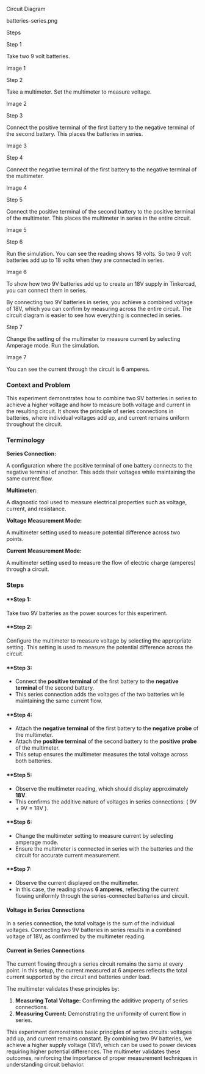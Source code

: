 
Circuit Diagram

batteries-series.png

Steps

Step 1

Take two 9 volt batteries.

Image 1

Step 2

Take a multimeter. Set the multimeter to measure voltage.

Image 2

Step 3

Connect the positive terminal of the first battery to the negative terminal of the second battery. This places the batteries in series.

Image 3

Step 4

Connect the negative terminal of the first battery to the negative terminal of the multimeter.

Image 4

Step 5

Connect the positive terminal of the second battery to the positive terminal of the multimeter. This places the multimeter in series in the entire circuit.

Image 5

Step 6

Run the simulation. You can see the reading shows 18 volts. So two 9 volt batteries add up to 18 volts when they are connected in series.

Image 6

To show how two 9V batteries add up to create an 18V supply in Tinkercad, you can connect them in series.

By connecting two 9V batteries in series, you achieve a combined voltage of 18V, which you can confirm by measuring across the entire circuit. The circuit diagram is easier to see how everything is connected in series.

Step 7

Change the setting of the multimeter to measure current by selecting Amperage mode. Run the simulation.

Image 7

You can see the current through the circuit is 6 amperes.

### Context and Problem

This experiment demonstrates how to combine two 9V batteries in series to achieve a higher voltage and how to measure both voltage and current in the resulting circuit. It shows the principle of series connections in batteries, where individual voltages add up, and current remains uniform throughout the circuit.

### Terminology

**Series Connection:**

A configuration where the positive terminal of one battery connects to the negative terminal of another. This adds their voltages while maintaining the same current flow.

**Multimeter:**

A diagnostic tool used to measure electrical properties such as voltage, current, and resistance.

**Voltage Measurement Mode:**

A multimeter setting used to measure potential difference across two points.

**Current Measurement Mode:**

A multimeter setting used to measure the flow of electric charge (amperes) through a circuit.

### Steps

#### **Step 1:

Take two 9V batteries as the power sources for this experiment.

#### **Step 2:

Configure the multimeter to measure voltage by selecting the appropriate setting. This setting is used to measure the potential difference across the circuit.

#### **Step 3:

- Connect the **positive terminal** of the first battery to the **negative terminal** of the second battery.
- This series connection adds the voltages of the two batteries while maintaining the same current flow.

#### **Step 4:

- Attach the **negative terminal** of the first battery to the **negative probe** of the multimeter.
- Attach the **positive terminal** of the second battery to the **positive probe** of the multimeter.
- This setup ensures the multimeter measures the total voltage across both batteries.

#### **Step 5:

- Observe the multimeter reading, which should display approximately **18V**.
- This confirms the additive nature of voltages in series connections: \( 9V + 9V = 18V \).

#### **Step 6:

- Change the multimeter setting to measure current by selecting amperage mode.
- Ensure the multimeter is connected in series with the batteries and the circuit for accurate current measurement.

#### **Step 7:

- Observe the current displayed on the multimeter.
- In this case, the reading shows **6 amperes**, reflecting the current flowing uniformly through the series-connected batteries and circuit.

#### Voltage in Series Connections

In a series connection, the total voltage is the sum of the individual voltages. Connecting two 9V batteries in series results in a combined voltage of 18V, as confirmed by the multimeter reading.

#### Current in Series Connections

The current flowing through a series circuit remains the same at every point. In this setup, the current measured at 6 amperes reflects the total current supported by the circuit and batteries under load.

The multimeter validates these principles by:

1. **Measuring Total Voltage:** Confirming the additive property of series connections.
2. **Measuring Current:** Demonstrating the uniformity of current flow in series.

This experiment demonstrates basic principles of series circuits: voltages add up, and current remains constant. By combining two 9V batteries, we achieve a higher supply voltage (18V), which can be used to power devices requiring higher potential differences. The multimeter validates these outcomes, reinforcing the importance of proper measurement techniques in understanding circuit behavior.
